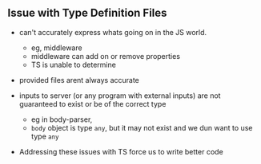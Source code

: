 ## Issue with Type Definition Files

- can't accurately express whats going on in the JS world. 
    - eg, middleware
    - middleware can add on or remove properties 
    - TS is unable to determine
- provided files arent always accurate
- inputs to server (or any program with external inputs) are not guaranteed to exist or be of the correct type
    - eg in body-parser, 
    - `body` object is type `any`, but it may not exist and we dun want to use type `any`

- Addressing these issues with TS force us to write better code